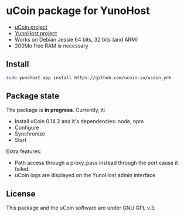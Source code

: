 # uCoin package for YunoHost

* [uCoin project](http://ucoin.io)
* [YunoHost project](https://yunohost.org/#/)
* Works on Debian Jessie 64 bits, 32 bits (and ARM)
* 200Mo free RAM is necessary

## Install

```bash
sudo yunohost app install https://github.com/ucoin-io/ucoin_ynh
```

## Package state
The package is **in progress**.
Currently, it:

* Install uCoin 0.14.2 and it's dependencies: node, npm
* Configure
* Synchronize
* Start

Extra features:

* Path access through a proxy_pass instead through the port cause it failed.
* uCoin logs are displayed on the YunoHost admin interface

## License
This package and the uCoin software are under GNU GPL v.3.
